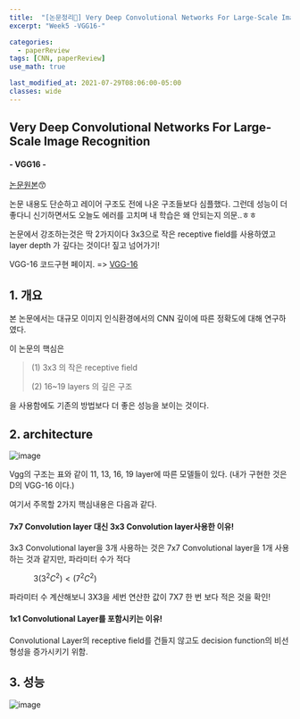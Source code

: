 ```yaml
---
title:  "[논문정리📃] Very Deep Convolutional Networks For Large-Scale Image Recognition"
excerpt: "Week5 -VGG16-"

categories:
  - paperReview
tags: [CNN, paperReview]
use_math: true

last_modified_at: 2021-07-29T08:06:00-05:00
classes: wide
---
```


## Very Deep Convolutional Networks For Large-Scale Image Recognition
#### - VGG16 -

[논문원본](https://arxiv.org/pdf/1409.1556.pdf)😙

논문 내용도 단순하고 레이어 구조도 전에 나온 구조들보다 심플했다. 그런데 성능이 더 좋다니 신기하면서도 오늘도 에러를 고치며 내 학습은 왜 안되는지 의문..ㅎㅎ

논문에서 강조하는것은 딱 2가지이다 3x3으로 작은 receptive field를 사용하였고 layer depth 가 깊다는 것이다! 짚고 넘어가기!

VGG-16 코드구현 페이지. => [VGG-16](https://chaelin0722.github.io/code/vgg16_code/)


## 1. 개요

본 논문에서는 대규모 이미지 인식환경에서의 CNN 깊이에 따른 정확도에 대해 연구하였다. 

이 논문의 핵심은
> (1) 3x3 의 작은 receptive field
> 
> (2) 16~19 layers 의 깊은 구조
 
을 사용함에도 기존의 방법보다 더 좋은 성능을 보이는 것이다.




## 2. architecture


![image](https://user-images.githubusercontent.com/53431568/127605151-ede5c14f-434f-4882-9722-d3f62f6f0ee3.png)

Vgg의 구조는 표와 같이 11, 13, 16, 19 layer에 따른 모델들이 있다. (내가 구현한 것은 D의 VGG-16 이다.)

여기서 주목할 2가지 핵심내용은 다음과 같다.

#### 7x7 Convolution layer 대신 3x3 Convolution layer사용한 이유!

3x3 Convolutional layer을 3개 사용하는 것은 7x7 Convolutional layer을 1개 사용하는 것과 같지만, 파라미터 수가 적다

&nbsp;&nbsp;&nbsp;&nbsp;&nbsp;&nbsp;&nbsp;&nbsp;&nbsp;&nbsp;&nbsp;$3(3^2C^2)<(7^2C^2)$

파라미터 수 계산해보니 3X3을 세번 연산한 값이 7X7 한 번 보다 적은 것을 확인!

                                    
####  1x1 Convolutional Layer를 포함시키는 이유!

Convolutional Layer의 receptive field를 건들지 않고도 decision function의 비선형성을 증가시키기 위함.


## 3. 성능

![image](https://user-images.githubusercontent.com/53431568/127605544-a261e6e9-807c-4705-ae1b-21c611bf10ed.png)

